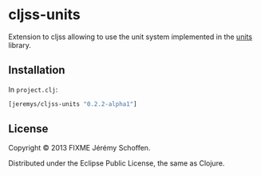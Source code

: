 # cljss-units

Extension to cljss allowing to use the unit system
implemented in the [units](https://github.com/JeremS/units)
library.

## Installation
In `project.clj`:
```clojure
[jeremys/cljss-units "0.2.2-alpha1"]
```


## License

Copyright © 2013 FIXME Jérémy  Schoffen.

Distributed under the Eclipse Public License, the same as Clojure.
